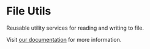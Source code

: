
# File Utils

Reusable utility services for reading and writing to file.

Visit [our documentation](https://hades-ts.github.io/) for more information.